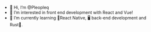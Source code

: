 - 👋 Hi, I’m @Pleopleq
- 👀 I’m interested in front end development with React and Vue!
- 🌱 I’m currently learning 📱React Native, 🖥️ back-end development and Rust🦀.

<!---
Pleopleq/Pleopleq is a ✨ special ✨ repository because its `README.md` (this file) appears on your GitHub profile.
You can click the Preview link to take a look at your changes.
--->
